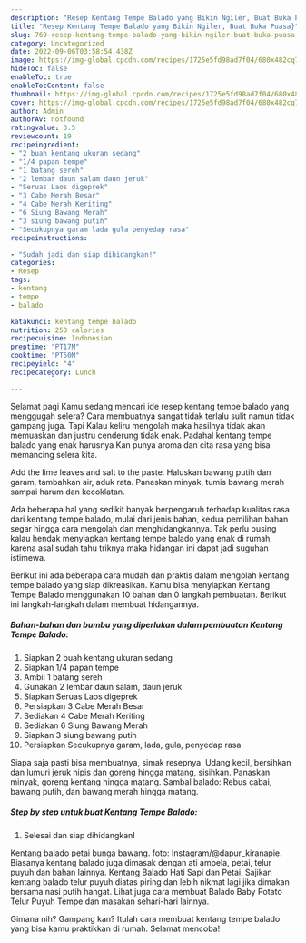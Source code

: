 ```yaml
---
description: "Resep Kentang Tempe Balado yang Bikin Ngiler, Buat Buka Puasa}"
title: "Resep Kentang Tempe Balado yang Bikin Ngiler, Buat Buka Puasa}"
slug: 769-resep-kentang-tempe-balado-yang-bikin-ngiler-buat-buka-puasa
category: Uncategorized
date: 2022-09-06T03:58:54.438Z
image: https://img-global.cpcdn.com/recipes/1725e5fd98ad7f04/680x482cq70/kentang-tempe-balado-foto-resep-utama.jpg
hideToc: false
enableToc: true
enableTocContent: false
thumbnail: https://img-global.cpcdn.com/recipes/1725e5fd98ad7f04/680x482cq70/kentang-tempe-balado-foto-resep-utama.jpg
cover: https://img-global.cpcdn.com/recipes/1725e5fd98ad7f04/680x482cq70/kentang-tempe-balado-foto-resep-utama.jpg
author: Admin
authorAv: notfound
ratingvalue: 3.5
reviewcount: 19
recipeingredient:
- "2 buah kentang ukuran sedang"
- "1/4 papan tempe"
- "1 batang sereh"
- "2 lembar daun salam daun jeruk"
- "Seruas Laos digeprek"
- "3 Cabe Merah Besar"
- "4 Cabe Merah Keriting"
- "6 Siung Bawang Merah"
- "3 siung bawang putih"
- "Secukupnya garam lada gula penyedap rasa"
recipeinstructions:

- "Sudah jadi dan siap dihidangkan!"
categories:
- Resep
tags:
- kentang
- tempe
- balado

katakunci: kentang tempe balado 
nutrition: 258 calories
recipecuisine: Indonesian
preptime: "PT17M"
cooktime: "PT50M"
recipeyield: "4"
recipecategory: Lunch

---
```



Selamat pagi Kamu sedang mencari ide resep kentang tempe balado yang menggugah selera? Cara membuatnya sangat tidak terlalu sulit namun tidak gampang juga. Tapi Kalau keliru mengolah maka hasilnya tidak akan memuaskan dan justru cenderung tidak enak. Padahal kentang tempe balado yang enak harusnya Kan punya aroma dan cita rasa yang bisa memancing selera kita.


Add the lime leaves and salt to the paste. Haluskan bawang putih dan garam, tambahkan air, aduk rata. Panaskan minyak, tumis bawang merah sampai harum dan kecoklatan.

Ada beberapa hal yang sedikit banyak berpengaruh terhadap kualitas rasa dari kentang tempe balado, mulai dari jenis bahan, kedua pemilihan bahan segar hingga cara mengolah dan menghidangkannya. Tak perlu pusing kalau hendak menyiapkan kentang tempe balado yang enak di rumah, karena asal sudah tahu triknya maka hidangan ini dapat jadi suguhan istimewa.


Berikut ini ada beberapa cara mudah dan praktis dalam mengolah kentang tempe balado yang siap dikreasikan. Kamu bisa menyiapkan Kentang Tempe Balado menggunakan 10 bahan dan 0 langkah pembuatan. Berikut ini langkah-langkah dalam membuat hidangannya.

<!--inarticleads1-->

##### Bahan-bahan dan bumbu yang diperlukan dalam pembuatan Kentang Tempe Balado:

1. Siapkan 2 buah kentang ukuran sedang
1. Siapkan 1/4 papan tempe
1. Ambil 1 batang sereh
1. Gunakan 2 lembar daun salam, daun jeruk
1. Siapkan Seruas Laos digeprek
1. Persiapkan 3 Cabe Merah Besar
1. Sediakan 4 Cabe Merah Keriting
1. Sediakan 6 Siung Bawang Merah
1. Siapkan 3 siung bawang putih
1. Persiapkan Secukupnya garam, lada, gula, penyedap rasa


Siapa saja pasti bisa membuatnya, simak resepnya. Udang kecil, bersihkan dan lumuri jeruk nipis dan goreng hingga matang, sisihkan. Panaskan minyak, goreng kentang hingga matang. Sambal balado: Rebus cabai, bawang putih, dan bawang merah hingga matang. 

<!--inarticleads2-->

##### Step by step untuk buat Kentang Tempe Balado:


1. Selesai dan siap dihidangkan!

Kentang balado petai bunga bawang. foto: Instagram/@dapur_kiranapie. Biasanya kentang balado juga dimasak dengan ati ampela, petai, telur puyuh dan bahan lainnya. Kentang Balado Hati Sapi dan Petai. Sajikan kentang balado telur puyuh diatas piring dan lebih nikmat lagi jika dimakan bersama nasi putih hangat. Lihat juga cara membuat Balado Baby Potato Telur Puyuh Tempe dan masakan sehari-hari lainnya. 

Gimana nih? Gampang kan? Itulah cara membuat kentang tempe balado yang bisa kamu praktikkan di rumah. Selamat mencoba!
